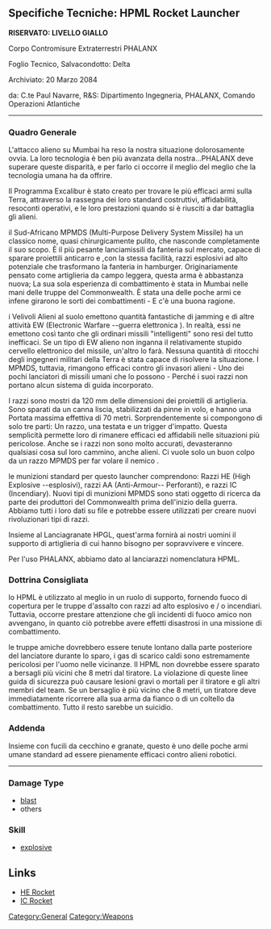 ## Specifiche Tecniche: HPML Rocket Launcher

**RISERVATO: LIVELLO GIALLO**

Corpo Contromisure Extraterrestri PHALANX

Foglio Tecnico, Salvacondotto: Delta

Archiviato: 20 Marzo 2084

da: C.te Paul Navarre, R&S: Dipartimento Ingegneria, PHALANX, Comando
Operazioni Atlantiche

------------------------------------------------------------------------

### Quadro Generale

L'attacco alieno su Mumbai ha reso la nostra situazione dolorosamente
ovvia. La loro tecnologia è ben più avanzata della nostra...PHALANX deve
superare queste disparità, e per farlo ci occorre il meglio del meglio
che la tecnologia umana ha da offrire.

Il Programma Excalibur è stato creato per trovare le più efficaci armi
sulla Terra, attraverso la rassegna dei loro standard costruttivi,
affidabilità, resoconti operativi, e le loro prestazioni quando si è
riusciti a dar battaglia gli alieni.

il Sud-Africano MPMDS (Multi-Purpose Delivery System Missile) ha un
classico nome, quasi chirurgicamente pulito, che nasconde completamente
il suo scopo. È il più pesante lanciamissili da fanteria sul mercato,
capace di sparare proiettili anticarro e ,con la stessa facilità, razzi
esplosivi ad alto potenziale che trasformano la fanteria in hamburger.
Originariamente pensato come artiglieria da campo leggera, questa arma è
abbastanza nuova; La sua sola esperienza di combattimento è stata in
Mumbai nelle mani delle truppe del Commonwealth. È stata una delle poche
armi ce infene girarono le sorti dei combattimenti - E c'è una buona
ragione.

i Velivoli Alieni al suolo emettono quantità fantastiche di jamming e di
altre attività EW (Electronic Warfare --guerra elettronica ). In realtà,
essi ne emettono così tanto che gli ordinari missili "intelligenti" sono
resi del tutto inefficaci. Se un tipo di EW alieno non inganna il
relativamente stupido cervello elettronico del missile, un'altro lo
farà. Nessuna quantità di ritocchi degli ingegneri militari della Terra
è stata capace di risolvere la situazione. I MPMDS, tuttavia, rimangono
efficaci contro gli invasori alieni - Uno dei pochi lanciatori di
missili umani che lo possono - Perché i suoi razzi non portano alcun
sistema di guida incorporato.

I razzi sono mostri da 120 mm delle dimensioni dei proiettili di
artiglieria. Sono sparati da un canna liscia, stabilizzati da pinne in
volo, e hanno una Portata massima effettiva di 70 metri.
Sorprendentemente si compongono di solo tre parti: Un razzo, una testata
e un trigger d'impatto. Questa semplicità permette loro di rimanere
efficaci ed affidabili nelle situazioni più pericolose. Anche se i razzi
non sono molto accurati, devasteranno qualsiasi cosa sul loro cammino,
anche alieni. Ci vuole solo un buon colpo da un razzo MPMDS per far
volare il nemico .

le munizioni standard per questo launcher comprendono: Razzi HE (High
Explosive --esplosivi), razzi AA (Anti-Armour-- Perforanti), e razzi IC
(Incendiary). Nuovi tipi di munizioni MPMDS sono stati oggetto di
ricerca da parte dei produttori del Commonwealth prima dell'inizio della
guerra. Abbiamo tutti i loro dati su file e potrebbe essere utilizzati
per creare nuovi rivoluzionari tipi di razzi.

Insieme al Lanciagranate HPGL, quest'arma fornirà ai nostri uomini il
supporto di artiglieria di cui hanno bisogno per sopravvivere e vincere.

Per l'uso PHALANX, abbiamo dato al lanciarazzi nomenclatura HPML.

### Dottrina Consigliata

lo HPML è utilizzato al meglio in un ruolo di supporto, fornendo fuoco
di copertura per le truppe d'assalto con razzi ad alto esplosivo e / o
incendiari. Tuttavia, occorre prestare attenzione che gli incidenti di
fuoco amico non avvengano, in quanto ciò potrebbe avere effetti
disastrosi in una missione di combattimento.

le truppe amiche dovrebbero essere tenute lontano dalla parte posteriore
del lanciatore durante lo sparo, i gas di scarico caldi sono
estremamente pericolosi per l'uomo nelle vicinanze. Il HPML non dovrebbe
essere sparato a bersagli più vicini che 8 metri dal tiratore. La
violazione di queste linee guida di sicurezza può causare lesioni gravi
o mortali per il tiratore e gli altri membri del team. Se un bersaglio è
più vicino che 8 metri, un tiratore deve immediatamente ricorrere alla
sua arma da fianco o di un coltello da combattimento. Tutto il resto
sarebbe un suicidio.

### Addenda

Insieme con fucili da cecchino e granate, questo è uno delle poche armi
umane standard ad essere pienamente efficaci contro alieni robotici.

------------------------------------------------------------------------

### Damage Type

- [blast](Damage/blast "wikilink")
- others

### Skill

- [explosive](Skills/explosive "wikilink")

## Links

- [HE Rocket](Equipment/Ammunition/HE_Rocket "wikilink")
- [IC Rocket](Equipment/Ammunition/IC_Rocket "wikilink")

[Category:General](Category:General "wikilink")
[Category:Weapons](Category:Weapons "wikilink")